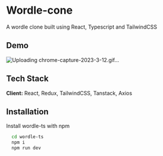
# Wordle-cone

A wordle clone built using React, Typescript and TailwindCSS

## Demo


![Uploading chrome-capture-2023-3-12.gif…]()


## Tech Stack

**Client:** React, Redux, TailwindCSS, Tanstack, Axios


## Installation

Install wordle-ts with npm

```bash
  cd wordle-ts
  npm i
  npm run dev
```
    
